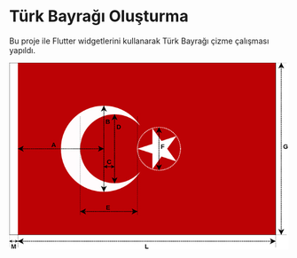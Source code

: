 # Türk Bayrağı Oluşturma

Bu proje ile Flutter widgetlerini kullanarak Türk Bayrağı çizme çalışması yapıldı.

![Standart Ölçüler](/assets/turk_bayragi_olculeri.jpg)

